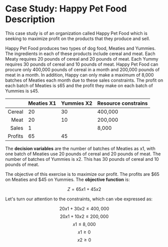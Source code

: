 # Case Study: Happy Pet Food Description

This case study is of an organization called Happy Pet Food which is seeking to maximize profit on the products that they produce and sell. 

Happy Pet Food produces two types of dog food, Meaties and Yummies. The ingredients in each of these products include cereal and meat. Each Meaty requires 20 pounds of cereal and 20 pounds of meat. Each Yummy requires 30 pounds of cereal and 10 pounds of meat. Happy Pet Food can procure only 400,000 pounds of cereal in a month and 200,000 pounds of meat in a month. In addition, Happy can only make a maximum of 8,000 batches of Meaties each month due to these sales constraints. The profit on each batch of Meaties is `$`65 and the profit they make on each batch of Yummies is `$`45. 

|          | Meaties X1 | Yummies X2  | Resource constrains | 
| --------:| ---------- | ----------- | ------------------- | 
| Cereal   | 20         | 30          | 400,000             |
| Meat     | 20         | 10          | 200,000             | 
| Sales    | 1          |             | 8,000               |
| Profits  | 65         | 45          |                     |

The **decision variables** are the number of batches of Meaties as x1, with one batch of Meaties use 20 pounds of cereal and 20 pounds of meat. The number of batches of Yummies is x2. This has 30 pounds of cereal and 10 pounds of meat. 

The objective of this exercise is to maximize our profit. The profits are $65 on Meaties and $45 on Yummies. The **objective function** is:

$$Z = 65x1 + 45x2$$

Let's turn our attention to the constraints, which can vbe expressed as:

$$20x1 + 30x2 \leqslant 400,000$$
$$20x1 + 10x2 \leqslant 200,000$$
$$x1 \leqslant 8,000$$
$$x1 \geqslant 0$$
$$x2 \geqslant 0$$



